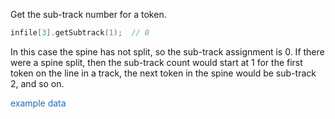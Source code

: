 <span class="title-snippet">Get the sub-track number for a token.</span>

```cpp
infile[3].getSubtrack(1);  // 0
```

In this case the spine has not split, so the sub-track assignment
is 0.  If there were a spine split, then the sub-track count would
start at 1 for the first token on the line in a track, the next
token in the spine would be sub-track 2, and so on.

<span style="cursor:pointer; color:#1e6bb8" class="example1" title='/doc/snippet/example1.html'>example data</span>



